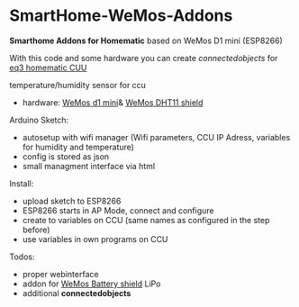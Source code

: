 # SmartHome-WeMos-Addons
**Smarthome Addons for Homematic** based on WeMos D1 mini (ESP8266)

With this code and some hardware you can create *connectedobjects* for [eq3 homematic CUU](http://www.eq-3.de/produkte/homematic.html)

temperature/humidity sensor for ccu
* hardware: [WeMos d1 mini](https://www.wemos.cc/product/d1-mini.html)& [WeMos DHT11 shield](https://www.wemos.cc/product/dht-shield.html)

Arduino Sketch:
* autosetup with wifi manager 
  (Wifi parameters, CCU IP Adress, variables for humidity and temperature) 
* config is stored as json
* small managment interface via html


Install:
* upload sketch to ESP8266
* ESP8266 starts in AP Mode, connect and configure
* create to variables on CCU (same names as configured in the step before)
* use variables in own programs on CCU


Todos:
* proper webinterface
* addon for [WeMos Battery shield](https://www.wemos.cc/product/battery-shield.html) LiPo 
* additional **connectedobjects**




  
 
